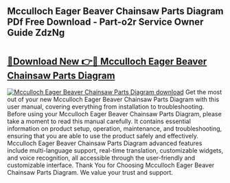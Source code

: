 ## Mcculloch Eager Beaver Chainsaw Parts Diagram PDf Free Download - Part-o2r Service Owner Guide ZdzNg

# <h2><a href="http://dfmzgxh.blite.top/?on=Mcculloch+Eager+Beaver+Chainsaw+Parts+Diagram">🔗Download New 👉🔴 Mcculloch Eager Beaver Chainsaw Parts Diagram</a></h2>

[![Mcculloch Eager Beaver Chainsaw Parts Diagram download](https://i.imgur.com/lujVjoI.png)](http://dfmzgxh.blite.top/?on=Mcculloch+Eager+Beaver+Chainsaw+Parts+Diagram)
Get the most out of your new Mcculloch Eager Beaver Chainsaw Parts Diagram with this user manual, covering everything from installation to troubleshooting. Before using your Mcculloch Eager Beaver Chainsaw Parts Diagram, please take a moment to read this manual carefully. It contains essential information on product setup, operation, maintenance, and troubleshooting, ensuring that you are able to use the product safely and effectively. Mcculloch Eager Beaver Chainsaw Parts Diagram advanced features include multi-language support, real-time translation, customizable widgets, and voice recognition, all accessible through the user-friendly and customizable interface. Thank You for Choosing Mcculloch Eager Beaver Chainsaw Parts Diagram. We value your trust and support.
